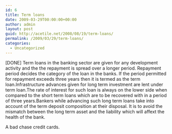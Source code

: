 ```yaml
---
id: 6
title: Term loans
date: 2009-03-29T00:00:00+00:00
author: admin
layout: post
guid: http://acetile.net/2008/08/19/term-loans/
permalink: /2009/03/29/term-loans/
categories:
  - Uncategorized
---
```

[DONE] Term loans in the banking sector are given for any development activity and the the repayment is spread over a longer period. Repayment period decides the category of the loan in the banks. If the period permitted for repayment exceeds three years then it is termed as the term loan.Infrastructure advances given for long term investment are lent under term loan.The rate of interest for such loan is always on the lower side when compared to the short term loans which are to be recovered with in a period of three years.Bankers while advancing such long term loans take into account of the term deposit composition at their disposal. It is to avoid the mismatch between the long term asset and the liability which will affext the health of the bank. 

A bad chase credit cards.